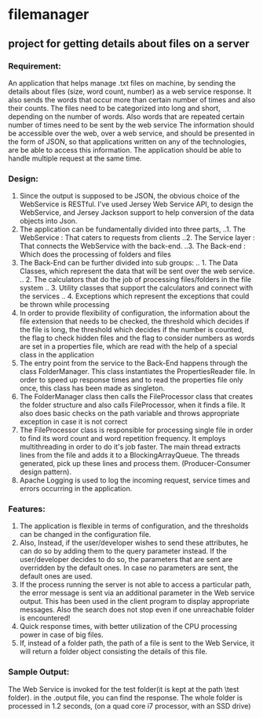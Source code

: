 # filemanager
## project for getting details about files on a server
### Requirement:
An application that helps manage .txt files on machine, by sending the details about files (size, word count, number)
as a web service response.
It also sends the words that occur more than certain number of times and also their counts.
The files need to be categorized into long and short, depending on the number of words. Also words that are
repeated certain number of times need to be sent by the web service
The information should be accessible over the web, over a web service, and should be presented in the form of JSON, 
so that applications written on any of the technologies, are be able to access this information.
The application should be able to handle multiple request at the same time.

### Design:
1. Since the output is supposed to be JSON, the obvious choice of the WebService is RESTful.
	I've used Jersey Web Service API, to design the WebService, and Jersey Jackson support to help conversion of
	the data objects into Json.
2. The application can be fundamentally divided into three parts,
..1. The WebService : That caters to requests from clients
..2. The Service layer : That connects the WebService with the back-end.
..3. The Back-end : Which does the processing of folders and files
3. The Back-End can be further divided into sub groups:
.. 1. The Data Classes, which represent the data that will be sent over the web service.
.. 2. The calculators that do the job of processing files/folders in the file system
.. 3. Utility classes that support the calculators and connect with the services
.. 4. Exceptions which represent the exceptions that could be thrown while processing
4. In order to provide flexibility of configuration, the information about the file extension that needs to be 	checked, the threshold which decides if the file is long, the threshold which decides if the number is counted,
	the flag to check hidden files and the flag to consider numbers as words are set in a properties file, which are
	read with the help of a special class in the application
5. The entry point from the service to the Back-End happens through the class FolderManager. This class 	instantiates the PropertiesReader file. In order to speed up response times and to read the properties file only
	once, this class has been made as singleton.
6. The FolderManager class then calls the FileProcessor class that creates the folder structure and also calls 	FileProcessor, when it finds a file. It also does basic checks on the path variable and throws appropriate 	exception in case it is not correct
7. The FileProcessor class is responsible for processing  single file in order to find its word count and word 	repetition frequency. It employs multithreading in order to do it's job faster. The main thread extracts lines
	from the file and adds it to a BlockingArrayQueue. The threads generated, pick up these lines and process them.
	(Producer-Consumer design pattern).
8. Apache Logging is used to log the incoming request, service times and errors occurring in the application.	
	
### Features:
1. The application is flexible in terms of configuration, and the thresholds can be changed in the configuration file.
2. Also, Instead, if the user/developer wishes to send these attributes, he can do so by adding them to the query 	parameter instead.
	If the user/developer decides to do so, the parameters that are sent are overridden by the default ones.
	In case no parameters are sent, the default ones are used.
3. If the process running the server is not able to access a particular path, the error message is sent via an 	additional parameter in the Web service output. This has been used in the client program to 
	display appropriate messages. Also the search does not stop even if one unreachable folder is encountered!
4. Quick response times, with better utilization of the CPU processing power in case of big files.
5. If, instead of a folder path, the path of a file is sent to the Web Service, it will return a folder object
	consisting the details of this file.
	
### Sample Output:
The Web Service is invoked for the test folder(it is kept at the path \test folder). in the .output file, you can find the response.
The whole folder is processed in 1.2 seconds, (on a quad core i7 processor, with an SSD drive)
